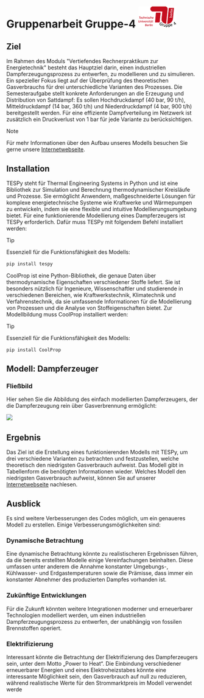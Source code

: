<h1>Gruppenarbeit Gruppe-4 <img src="images/Logo Gruppe 4.png" width="100"></h1>

## Ziel
Im Rahmen des Moduls "Vertiefendes Rechnerpraktikum zur Energietechnik" besteht das Hauptziel darin, einen industriellen Dampferzeugungsprozess zu entwerfen, zu modellieren und zu simulieren. Ein spezieller Fokus liegt auf der Überprüfung des theoretischen Gasverbrauchs für drei unterschiedliche Varianten des Prozesses. Die Semesteraufgabe stellt konkrete Anforderungen an die Erzeugung und Distribution von Sattdampf: Es sollen Hochdruckdampf (40 bar, 90 t/h), Mitteldruckdampf (14 bar, 360 t/h) und Niederdruckdampf (4 bar, 900 t/h) bereitgestellt werden. Für eine effiziente Dampfverteilung im Netzwerk ist zusätzlich ein Druckverlust von 1 bar für jede Variante zu berücksichtigen.
> [!NOTE]
> Für mehr Informationen über den Aufbau unseres Modells besuchen Sie gerne unsere [Internetwebseite](https://kdh981.github.io/RET-Gruppe-4/).

## Installation
TESPy steht für Thermal Engineering Systems in Python und ist eine Bibliothek zur Simulation und Berechnung thermodynamischer Kreisläufe und Prozesse. Sie ermöglicht Anwendern, maßgeschneiderte Lösungen für komplexe energietechnische Systeme wie Kraftwerke und Wärmepumpen zu entwickeln, indem sie eine flexible und intuitive Modellierungsumgebung bietet. Für eine funktionierende Modellierung eines Dampferzeugers ist TESPy erforderlich. Dafür muss TESPy mit folgendem Befehl installiert werden:

> [!TIP]
> Essenziell für die Funktionsfähigkeit des Modells:
```bash
pip install tespy
```
CoolProp ist eine Python-Bibliothek, die genaue Daten über thermodynamische Eigenschaften verschiedener Stoffe liefert. Sie ist besonders nützlich für Ingenieure, Wissenschaftler und studierende in verschiedenen Bereichen, wie Kraftwerkstechnik, Klimatechnik und Verfahrenstechnik, da sie umfassende Informationen für die Modellierung von Prozessen und die Analyse von Stoffeigenschaften bietet. Zur Modellbildung muss CoolProp installiert werden:

> [!TIP]
> Essenziell für die Funktionsfähigkeit des Modells:
```bash
pip install CoolProp
```

## Modell: Dampferzeuger
### Fließbild
Hier sehen Sie die Abbildung des einfach modellierten Dampferzeugers, der die Dampferzeugung rein über Gasverbrennung ermöglicht:

<img src="docs/Fließbild.PNG" width="500">

## Ergebnis
Das Ziel ist die Erstellung eines funktionierenden Modells mit TESPy, um drei verschiedene Varianten zu betrachten und festzustellen, welche theoretisch den niedrigsten Gasverbrauch aufweist. Das Modell gibt in Tabellenform die benötigten Informationen wieder. Welches Modell den niedrigsten Gasverbrauch aufweist, können Sie auf unserer [Internetwebseite](https://kdh981.github.io/RET-Gruppe-4/) nachlesen.

## Ausblick
Es sind weitere Verbesserungen des Codes möglich, um ein genaueres Modell zu erstellen. Einige Verbesserungsmöglichkeiten sind:

### Dynamische Betrachtung
Eine dynamische Betrachtung könnte zu realistischeren Ergebnissen führen, da die bereits erstellten Modelle einige Vereinfachungen beinhalten. Diese umfassen unter anderem die Annahme konstanter Umgebungs-, Kühlwasser- und Erdgastemperaturen sowie die Prämisse, dass immer ein konstanter Abnehmer des produzierten Dampfes vorhanden ist.

### Zukünftige Entwicklungen
Für die Zukunft könnten weitere Integrationen moderner und erneuerbarer Technologien modelliert werden, um einen industriellen Dampferzeugungsprozess zu entwerfen, der unabhängig von fossilen Brennstoffen operiert. 

### Elektrifizierung
Interessant könnte die Betrachtung der Elektrifizierung des Dampferzeugers sein, unter dem Motto „Power to Heat“. Die Einbindung verschiedener erneuerbarer Energien und eines Elektroheizstabes könnte eine interessante Möglichkeit sein, den Gasverbrauch auf null zu reduzieren, während realistische Werte für den Strommarktpreis im Modell verwendet werde





